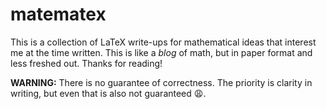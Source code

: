 # matematex
This is a collection of LaTeX write-ups for mathematical ideas that interest me at the time written. This is like a *blog* of math, but in paper format and less freshed out. Thanks for reading!

**WARNING:** There is no guarantee of correctness. The priority is clarity in writing, but even that is also not guaranteed 😩.